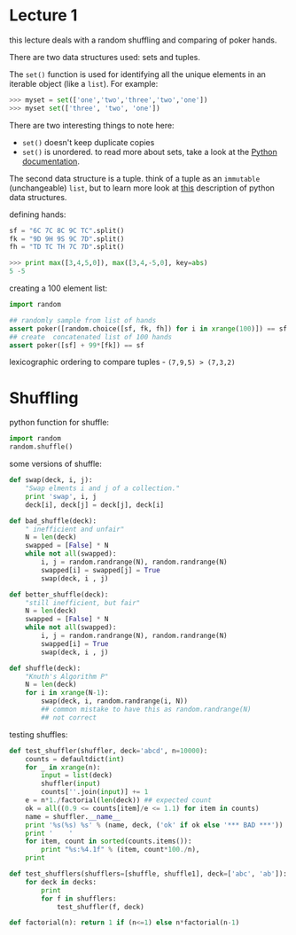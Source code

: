 # Lecture 1 #

this lecture deals with a random shuffling and comparing of poker hands.  

There are two data structures used: sets and tuples.

The `set()` function is used for identifying all the unique elements in an iterable object (like a `list`). For example:  

```python
>>> myset = set(['one','two','three','two','one']) 
>>> myset set(['three', 'two', 'one'])
```

There are two interesting things to note here: 
- `set()` doesn't keep duplicate copies 
- `set()` is unordered. 
to read more about sets, take a look at the [Python documentation](http://docs.python.org/library/stdtypes.html#set).  

The second data structure is a tuple. think of a tuple as an `immutable` (unchangeable) `list`, but to learn more look at [this](http://docs.python.org/tutorial/datastructures.html#tuples-and-sequences) description of python data structures.  

defining hands:
```python
sf = "6C 7C 8C 9C TC".split() 
fk = "9D 9H 9S 9C 7D".split() 
fh = "TD TC TH 7C 7D".split()
```

```python
>>> print max([3,4,5,0]), max([3,4,-5,0], key=abs)
5 -5
```

creating a 100 element list:
```python
import random

## randomly sample from list of hands
assert poker([random.choice([sf, fk, fh]) for i in xrange(100)]) == sf
## create  concatenated list of 100 hands
assert poker([sf] + 99*[fk]) == sf
```

lexicographic ordering to compare tuples - `(7,9,5) > (7,3,2)`  

# Shuffling #

python function for shuffle:
```python
import random
random.shuffle()
```

some versions of shuffle:
```python
def swap(deck, i, j):
    "Swap elments i and j of a collection."
    print 'swap', i, j
    deck[i], deck[j] = deck[j], deck[i]

def bad_shuffle(deck):
    " inefficient and unfair"
    N = len(deck)
    swapped = [False] * N
    while not all(swapped):
        i, j = random.randrange(N), random.randrange(N)
        swapped[i] = swapped[j] = True
        swap(deck, i , j)

def better_shuffle(deck):
    "still inefficient, but fair"
    N = len(deck)
    swapped = [False] * N
    while not all(swapped):
        i, j = random.randrange(N), random.randrange(N)
        swapped[i] = True
        swap(deck, i , j)

def shuffle(deck):
    "Knuth's Algorithm P"
    N = len(deck)
    for i in xrange(N-1):
        swap(deck, i, random.randrange(i, N))
        ## common mistake to have this as random.randrange(N)
        ## not correct
```

testing shuffles:
```python
def test_shuffler(shuffler, deck='abcd', n=10000):
    counts = defaultdict(int)
    for _ in xrange(n):
        input = list(deck)
        shuffler(input)
        counts[''.join(input)] += 1
    e = n*1./factorial(len(deck)) ## expected count
    ok = all((0.9 <= counts[item]/e <= 1.1) for item in counts)
    name = shuffler.__name__
    print '%s(%s) %s' % (name, deck, ('ok' if ok else '*** BAD ***'))
    print '    '
    for item, count in sorted(counts.items()):
        print "%s:%4.1f" % (item, count*100./n),
    print

def test_shufflers(shufflers=[shuffle, shuffle1], deck=['abc', 'ab']):
    for deck in decks:
        print
        for f in shufflers:
            test_shuffler(f, deck)

def factorial(n): return 1 if (n<=1) else n*factorial(n-1)
```
